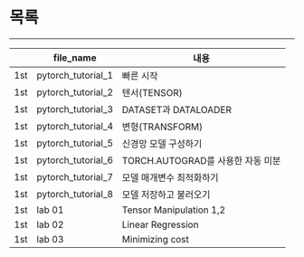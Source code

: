 # 목록
--- 

||file_name|내용|
|---|---|---|
|1st|pytorch_tutorial_1|빠른 시작
|1st|pytorch_tutorial_2|텐서(TENSOR)
|1st|pytorch_tutorial_3|DATASET과 DATALOADER
|1st|pytorch_tutorial_4|변형(TRANSFORM)
|1st|pytorch_tutorial_5|신경망 모델 구성하기 
|1st|pytorch_tutorial_6|TORCH.AUTOGRAD를 사용한 자동 미분
|1st|pytorch_tutorial_7|모델 매개변수 최적화하기
|1st|pytorch_tutorial_8|모델 저장하고 불러오기
|1st|lab 01|Tensor Manipulation 1,2
|1st|lab 02|Linear Regression
|1st|lab 03|Minimizing cost